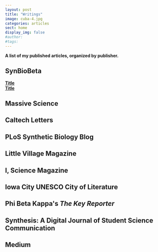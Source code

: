 ```yaml
---
layout: post
title: "Writings"
image: cuba-4.jpg
categories: articles
sect: home
display_img: false
#author: 
#tags:
---
```


**A list of my published articles, organized by publisher.**

## SynBioBeta
[**Title**](URL)</br>
[**Title**](URL)</br>

## Massive Science

## Caltech Letters

## PLoS Synthetic Biology Blog

## Little Village Magazine

## I, Science Magazine

## Iowa City UNESCO City of Literature

## Phi Beta Kappa's <i>The Key Reporter</i>

## Synthesis: A Digital Journal of Student Science Communication

## Medium